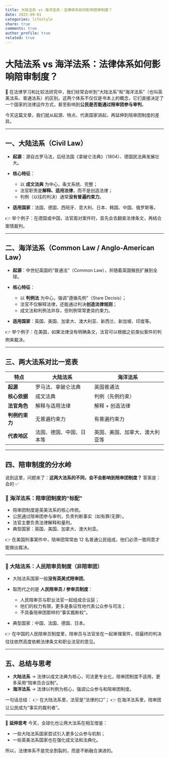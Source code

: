 ```yaml
---
title: 大陆法系 vs 海洋法系：法律体系如何影响陪审制度？
date: 2025-09-01
categories: lifestyle
share: true
comments: true
author_profile: true
related: true
---
```




# 大陆法系 vs 海洋法系：法律体系如何影响陪审制度？

👋 在法律学习和比较法研究中，我们经常会听到“大陆法系”和“海洋法系”（也叫英美法系、普通法系）的区别。这两个体系不仅仅是书本上的概念，它们直接决定了一个国家的法律运作方式，甚至影响到**公民是否能通过陪审团参与审判**。

今天这篇文章，我们就从起源、特点、代表国家讲起，再延伸到陪审团制度的差异。

---

## 一、大陆法系（Civil Law）

* **起源**：源自古罗马法，后经法国《拿破仑法典》（1804）、德国民法典发展壮大。
* **核心特征**：

  * 以 **成文法典** 为中心，条文系统、完整；
  * 法官职责是**解释、适用法律**，而不是创造法律；
  * 判例（以往的判决）通常**没有普遍约束力**。
* **适用国家**：法国、德国、西班牙、意大利、日本、韩国、中国、俄罗斯等。

👉 举个例子：在德国或中国，法官面对案件时，首先会去翻查法律条文，再结合案情裁判。

---

## 二、海洋法系（Common Law / Anglo-American Law）

* **起源**：中世纪英国的“普通法”（Common Law），并随着英国殖民扩展到全球。
* **核心特征**：

  * 以 **判例法** 为中心，强调“遵循先例”（Stare Decisis）；
  * 法官不仅解释法律，还能通过判决**创造法律规则**；
  * 成文法和判例法并存，但判例常常更具约束力。
* **适用国家**：英国、美国、加拿大、澳大利亚、新西兰、新加坡、印度等。

👉 举个例子：在美国，如果法律没有明确条文，法官可以根据之前类似案件的判例来裁决。

---

## 三、两大法系对比一览表

| 特点        | 大陆法系         | 海洋法系            |
| --------- | ------------ | --------------- |
| **起源**    | 罗马法、拿破仑法典    | 英国普通法           |
| **核心依据**  | 成文法典         | 判例（先例约束）        |
| **法官角色**  | 解释与适用法律      | 解释 + 创造法律       |
| **判例约束力** | 无普遍约束力       | 有普遍约束力          |
| **代表地区**  | 法国、德国、中国、日本等 | 英国、美国、加拿大、澳大利亚等 |

---

## 四、陪审制度的分水岭

说到这里，问题来了：**这两大法系的不同，会不会影响到陪审团制度？**
答案是：会的 ✅

### 📌 海洋法系：陪审团制度的“标配”

* 陪审团制度是英美法系的核心传统。
* 公民通过陪审团参与审判，负责判断事实（如有罪/无罪）。
* 法官主要负责法律解释和量刑。
* 典型国家：英国、美国、加拿大、澳大利亚。

👉 在美国刑事案件中，陪审团常常由 12 名普通公民组成，他们必须一致同意才能做出裁决。

---

### 📌 大陆法系：人民陪审员制度（非陪审团）

* 大陆法系国家一般**没有英美式陪审团**。
* 取而代之的是 **人民陪审员 / 参审员制度**：

  * 人民陪审员与职业法官一起组成合议庭；
  * 他们的权力有限，更多是象征性地代表公众参与司法；
  * 不具备陪审团那样的“事实裁断权”。
* 典型国家：中国、法国、德国、日本。

👉 在中国的人民陪审员制度里，陪审员与法官坐在一起审理案件，但最终的判决往往依然高度依赖法律条文和职业法官的意见。

---

## 五、总结与思考

* **大陆法系** → 法律以成文法典为核心，司法更专业化，陪审团制度不适用，更多采用“陪审员合议制”。
* **海洋法系** → 法律以判例为核心，强调公众参与和陪审团制度。

一句话总结：
👉 在大陆法系里，法官是“法律的口”；
👉 在海洋法系里，陪审团让公民成为“事实的裁判者”。

---

📢 **延伸思考**
今天，全球化也让两大法系在相互借鉴：

* 一些大陆法系国家尝试引入更多公众参与机制；
* 一些英美法系国家也在强化成文法和法典化。

所以，法律体系不是完全割裂的，而是不断融合演进的。

